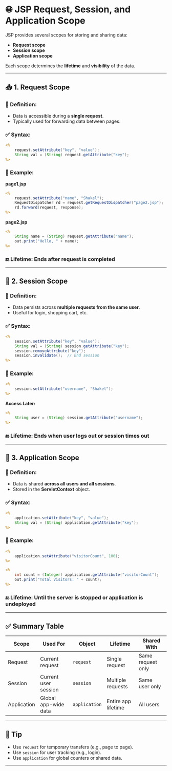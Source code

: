 
# 🌐 JSP Request, Session, and Application Scope

JSP provides several scopes for storing and sharing data:
- **Request scope**
- **Session scope**
- **Application scope**

Each scope determines the **lifetime** and **visibility** of the data.

---

## 📥 1. Request Scope

### 🧠 Definition:
- Data is accessible during a **single request**.
- Typically used for forwarding data between pages.

### ✅ Syntax:
```jsp
<%
    request.setAttribute("key", "value");
    String val = (String) request.getAttribute("key");
%>
```

### 📝 Example:
**page1.jsp**
```jsp
<%
    request.setAttribute("name", "Shakel");
    RequestDispatcher rd = request.getRequestDispatcher("page2.jsp");
    rd.forward(request, response);
%>
```

**page2.jsp**
```jsp
<%
    String name = (String) request.getAttribute("name");
    out.print("Hello, " + name);
%>
```

### 🔚 Lifetime: Ends after request is completed

---

## 👤 2. Session Scope

### 🧠 Definition:
- Data persists across **multiple requests from the same user**.
- Useful for login, shopping cart, etc.

### ✅ Syntax:
```jsp
<%
    session.setAttribute("key", "value");
    String val = (String) session.getAttribute("key");
    session.removeAttribute("key");
    session.invalidate();  // End session
%>
```

### 📝 Example:
```jsp
<%
    session.setAttribute("username", "Shakel");
%>
```

**Access Later:**
```jsp
<%
    String user = (String) session.getAttribute("username");
%>
```

### 🔚 Lifetime: Ends when user logs out or session times out

---

## 🏢 3. Application Scope

### 🧠 Definition:
- Data is shared **across all users and all sessions**.
- Stored in the **ServletContext** object.

### ✅ Syntax:
```jsp
<%
    application.setAttribute("key", "value");
    String val = (String) application.getAttribute("key");
%>
```

### 📝 Example:
```jsp
<%
    application.setAttribute("visitorCount", 100);
%>

<%
    int count = (Integer) application.getAttribute("visitorCount");
    out.print("Total Visitors: " + count);
%>
```

### 🔚 Lifetime: Until the server is stopped or application is undeployed

---

## ✅ Summary Table

| Scope       | Used For              | Object        | Lifetime             | Shared With         |
|-------------|------------------------|---------------|-----------------------|----------------------|
| Request     | Current request        | `request`     | Single request        | Same request only    |
| Session     | Current user session   | `session`     | Multiple requests     | Same user only       |
| Application | Global app-wide data   | `application` | Entire app lifetime   | All users            |

---

## 🧪 Tip

- Use `request` for temporary transfers (e.g., page to page).
- Use `session` for user tracking (e.g., login).
- Use `application` for global counters or shared data.

---
